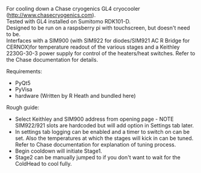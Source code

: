 For cooling down a Chase cryogenics GL4 cryocooler (http://www.chasecryogenics.com).</br>
Tested with GL4 installed on Sumitomo RDK101-D.</br>
Designed to be run on a raspsberry pi with touchscreen, but doesn't need to be.</br>
Interfaces with a SIM900 (with SIM922 for diodes/SIM921 AC R Bridge for CERNOX)for temperature readout of the various stages and a Keithley 2230G-30-3 power supply for control 
of the heaters/heat switches. Refer to the Chase documentation for details.</br>

Requirements:</br>
- PyQt5
- PyVisa
- hardware (Written by R Heath and bundled here)</br>

Rough guide:</br>
- Select Keithley and SIM900 address from opening page - NOTE SIM922/921 slots are hardcoded but will add option in Settings tab later.
- In settings tab logging can be enabled and a timer to switch on can be set. Also the temperatures at which the stages will kick in can be tuned. Refer to Chase documentation for explanation of tuning process.
- Begin cooldown will initiate Stage1.
- Stage2 can be manually jumped to if you don't want to wait for the ColdHead to cool fully. 

